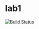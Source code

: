 # lab1

[![Build Status](https://travis-ci.com/itmo-java-basics-2020/task-1-akira225.svg?branch=master)](https://travis-ci.com/itmo-java-basics-2020/task-1-akira225)